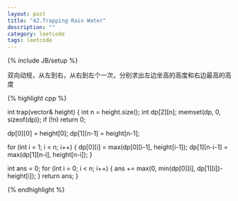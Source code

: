 ```yaml
---
layout: post
title: "42.Trapping Rain Water"
description: ""
category: leetcode
tags: leetcode
---
```

{% include JB/setup %}

双向动规，从左到右，从右到左个一次，分别求出左边坐高的高度和右边最高的高度

{% highlight cpp %}

int trap(vector<int>& height) {
  int n = height.size();
  int dp[2][n];
  memset(dp, 0, sizeof(dp));
  if (!n) return 0;
  
  dp[0][0] = height[0];
  dp[1][n-1] = height[n-1]; 

  for (int i = 1; i < n; i++) {
    dp[0][i] = max(dp[0][i-1], height[i-1]);
    dp[1][n-i-1] = max(dp[1][n-i], height[n-i]);
  }

  int ans = 0;
  for (int i = 0; i < n; i++) {
    ans += max(0, min(dp[0][i], dp[1][i])-height[i]);
  }
  return ans;
}

{% endhighlight %}
